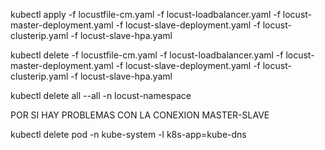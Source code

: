 kubectl apply -f locustfile-cm.yaml -f locust-loadbalancer.yaml -f locust-master-deployment.yaml -f locust-slave-deployment.yaml -f locust-clusterip.yaml -f locust-slave-hpa.yaml


kubectl delete -f locustfile-cm.yaml -f locust-loadbalancer.yaml -f locust-master-deployment.yaml -f locust-slave-deployment.yaml -f locust-clusterip.yaml -f locust-slave-hpa.yaml


kubectl delete all --all -n locust-namespace

POR SI HAY PROBLEMAS CON LA CONEXION MASTER-SLAVE

kubectl delete pod -n kube-system -l k8s-app=kube-dns
